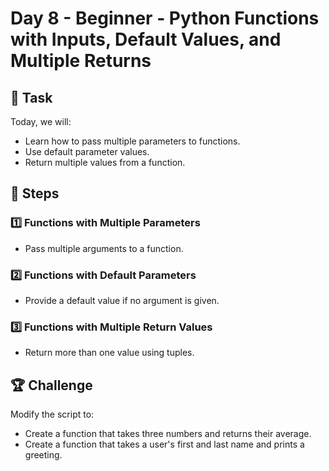 # Day 8 - Beginner - Python Functions with Inputs, Default Values, and Multiple Returns

## 📌 Task  

Today, we will:  

- Learn how to pass multiple parameters to functions.
- Use default parameter values.
- Return multiple values from a function.

## 🚀 Steps

### 1️⃣ Functions with Multiple Parameters
- Pass multiple arguments to a function.

### 2️⃣ Functions with Default Parameters
- Provide a default value if no argument is given.

### 3️⃣ Functions with Multiple Return Values
- Return more than one value using tuples.

## 🏆 Challenge  

Modify the script to:  

- Create a function that takes three numbers and returns their average.
- Create a function that takes a user's first and last name and prints a greeting.
